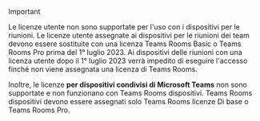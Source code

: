 > [!IMPORTANT]
> Le licenze utente non sono supportate per l'uso con i dispositivi per le riunioni. Le licenze utente assegnate ai dispositivi per le riunioni dei team devono essere sostituite con una licenza Teams Rooms Basic o Teams Rooms Pro prima del 1° luglio 2023. Ai dispositivi delle riunioni con una licenza utente dopo il 1° luglio 2023 verrà impedito di eseguire l'accesso finché non viene assegnata una licenza di Teams Rooms.
>
> Inoltre, le licenze **per dispositivi condivisi di Microsoft Teams** non sono supportate e non funzionano con Teams Rooms dispositivi. Teams Rooms dispositivi devono essere assegnati solo Teams Rooms licenze Di base o Teams Rooms Pro.
